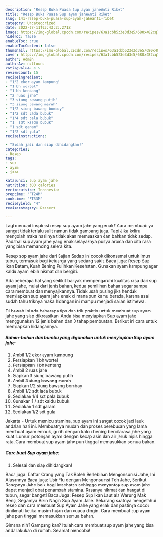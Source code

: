 ```yaml
---
description: "Resep Buka Puasa Sup ayam jaheAnti Ribet"
title: "Resep Buka Puasa Sup ayam jaheAnti Ribet"
slug: 141-resep-buka-puasa-sup-ayam-jaheanti-ribet
category: Uncategorized
date: 2022-07-11T03:43:23.271Z
image: https://img-global.cpcdn.com/recipes/63a1cbb523e3d3e5/680x482cq70/sup-ayam-jahe-foto-resep-utama.jpg
hideToc: false
enableToc: true
enableTocContent: false
thumbnail: https://img-global.cpcdn.com/recipes/63a1cbb523e3d3e5/680x482cq70/sup-ayam-jahe-foto-resep-utama.jpg
cover: https://img-global.cpcdn.com/recipes/63a1cbb523e3d3e5/680x482cq70/sup-ayam-jahe-foto-resep-utama.jpg
author: Admin
authorAv: notfound
ratingvalue: 4.5
reviewcount: 15
recipeingredient:
- "1/2 ekor ayam kampung"
- "1 bh wortel"
- "1 bh kentang"
- "2 ruas jahe"
- "3 siung bawang putih"
- "3 siung bawang merah"
- "1/2 siung bawang bombay"
- "1/2 sdt lada bubuk"
- "1/4 sdt pala bubuk"
- "1  sdt kaldu bubuk"
- "1 sdt garam"
- "1/2 sdt gula"
recipeinstructions:

- "Sudah jadi dan siap dihidangkan!"
categories:
- Resep
tags:
- sup
- ayam
- jahe

katakunci: sup ayam jahe 
nutrition: 300 calories
recipecuisine: Indonesian
preptime: "PT24M"
cooktime: "PT33M"
recipeyield: "4"
recipecategory: Dessert

---
```



Lagi mencari inspirasi resep sup ayam jahe yang enak? Cara membuatnya sangat tidak terlalu sulit namun tidak gampang juga. Tapi Jika keliru mengolah maka hasilnya tidak akan memuaskan dan bahkan tidak sedap. Padahal sup ayam jahe yang enak selayaknya punya aroma dan cita rasa yang bisa memancing selera kita.


Resep sop ayam jahe dari Sajian Sedap ini cocok dikonsumsi untuk imun tubuh, termasuk bagi keluarga yang sedang sakit. Baca juga: Resep Sup Ikan Batam, Kuah Bening Pulihkan Kesehatan. Gunakan ayam kampung agar kaldu ayam lebih nikmat dan bergizi.

Ada beberapa hal yang sedikit banyak mempengaruhi kualitas rasa dari sup ayam jahe, mulai dari jenis bahan, kedua pemilihan bahan segar sampai cara membuat dan menyajikannya. Tidak usah pusing jika hendak menyiapkan sup ayam jahe enak di mana pun kamu berada, karena asal sudah tahu triknya maka hidangan ini mampu menjadi sajian istimewa.


Di bawah ini ada beberapa tips dan trik praktis untuk membuat sup ayam jahe yang siap dikreasikan. Anda bisa menyiapkan Sup ayam jahe menggunakan 12 jenis bahan dan 0 tahap pembuatan. Berikut ini cara untuk menyiapkan hidangannya.

<!--inarticleads1-->

##### Bahan-bahan dan bumbu yang digunakan untuk menyiapkan Sup ayam jahe:

1. Ambil 1/2 ekor ayam kampung
1. Persiapkan 1 bh wortel
1. Persiapkan 1 bh kentang
1. Ambil 2 ruas jahe
1. Siapkan 3 siung bawang putih
1. Ambil 3 siung bawang merah
1. Siapkan 1/2 siung bawang bombay
1. Ambil 1/2 sdt lada bubuk
1. Sediakan 1/4 sdt pala bubuk
1. Gunakan 1 / sdt kaldu bubuk
1. Sediakan 1 sdt garam
1. Sediakan 1/2 sdt gula


Jakarta - Untuk memicu stamina, sup ayam ini sangat cocok jadi lauk andalan hari ini. Membuatnya mudah dan proses perebusan yang lama membuat ayam empuk, gurih dengan kaldu bening bercitarasa jahe yang kuat. Lumuri potongan ayam dengan kecap asin dan air jeruk nipis hingga rata. Cara membuat sup ayam jahe pun tinggal memasukkan semua bahan. 

<!--inarticleads2-->

##### Cara buat Sup ayam jahe:


1. Selesai dan siap dihidangkan!

Baca juga: Daftar Orang yang Tak Boleh Berlebihan Mengonsumsi Jahe, Ini Alasannya Baca juga: Usir Flu dengan Mengonsumsi Teh Jahe, Berikut Resepnya Jahe baik bagi kesehatan sehingga menyantap sup ayam jahe dapat menjadi obat penambah stamina. Rasanya nikmat dan hangat di tubuh, segar banget! Baca Juga: Resep Sup Ikan Laut ala Warung Mak Beng, Segarnya Bikin Nagih Sup Ayam Jahe. Sekarang saatnya mengetahui resep dan cara membuat Sup Ayam Jahe yang enak dan pastinya cocok dinikmati ketika musim hujan dan cuaca dingin. Cara membuat sup ayam jahe pun tinggal memasukkan semua bahan. 

Gimana nih? Gampang kan? Itulah cara membuat sup ayam jahe yang bisa anda lakukan di rumah. Selamat mencoba!
